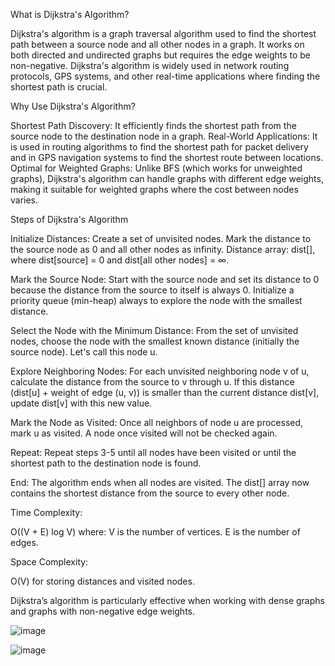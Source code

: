 What is Dijkstra's Algorithm?

Dijkstra's algorithm is a graph traversal algorithm used to find the shortest path between a source node and all other nodes in a graph. It works on both directed and undirected graphs but requires the edge weights to be non-negative. Dijkstra's algorithm is widely used in network routing protocols, GPS systems, and other real-time applications where finding the shortest path is crucial.

Why Use Dijkstra's Algorithm?

Shortest Path Discovery: It efficiently finds the shortest path from the source node to the destination node in a graph.
Real-World Applications: It is used in routing algorithms to find the shortest path for packet delivery and in GPS navigation systems to find the shortest route between locations.
Optimal for Weighted Graphs: Unlike BFS (which works for unweighted graphs), Dijkstra's algorithm can handle graphs with different edge weights, making it suitable for weighted graphs where the cost between nodes varies.

Steps of Dijkstra's Algorithm

Initialize Distances: Create a set of unvisited nodes. Mark the distance to the source node as 0 and all other nodes as infinity.
Distance array: dist[], where dist[source] = 0 and dist[all other nodes] = ∞.

Mark the Source Node: Start with the source node and set its distance to 0 because the distance from the source to itself is always 0.
Initialize a priority queue (min-heap) always to explore the node with the smallest distance.

Select the Node with the Minimum Distance: From the set of unvisited nodes, choose the node with the smallest known distance (initially the source node). Let's call this node u.

Explore Neighboring Nodes: For each unvisited neighboring node v of u, calculate the distance from the source to v through u.
If this distance (dist[u] + weight of edge (u, v)) is smaller than the current distance dist[v], update dist[v] with this new value.

Mark the Node as Visited: Once all neighbors of node u are processed, mark u as visited. A node once visited will not be checked again.

Repeat: Repeat steps 3-5 until all nodes have been visited or until the shortest path to the destination node is found.

End: The algorithm ends when all nodes are visited. The dist[] array now contains the shortest distance from the source to every other node.

Time Complexity: 

O((V + E) log V) where:
V is the number of vertices.
E is the number of edges.

Space Complexity: 

O(V) for storing distances and visited nodes.

Dijkstra’s algorithm is particularly effective when working with dense graphs and graphs with non-negative edge weights.


![image](https://github.com/user-attachments/assets/e463db49-790b-4094-a0b3-62f461bba07d)

![image](https://github.com/user-attachments/assets/841e30af-d232-4e8c-b80f-92fadb943bde)


